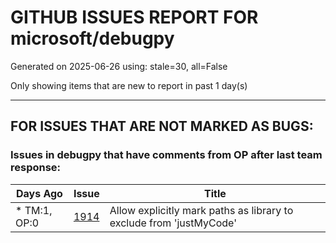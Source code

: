 
# GITHUB ISSUES REPORT FOR microsoft/debugpy


Generated on 2025-06-26 using: stale=30, all=False


Only showing items that are new to report in past 1 day(s)


---

## FOR ISSUES THAT ARE NOT MARKED AS BUGS:


### Issues in debugpy that have comments from OP after last team response:

| Days Ago | Issue | Title |
| --- | --- | --- |
 | \* TM:1, OP:0  |[1914](https://github.com/microsoft/debugpy/issues/1914 "Allow explicitly mark paths as library to exclude from 'justMyCode'")  |Allow explicitly mark paths as library to exclude from 'justMyCode' |




















